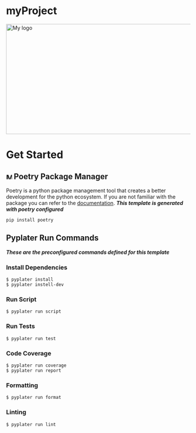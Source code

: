 # myProject

<div style="display: flex; justify-content: center; align-items: center; gap: 1rem;">
<img src="https://davidrr-f.github.io/codepen-hosted-assets/pyplater-banner.svg" alt="My logo" width="900" height="300">
</div>

# Get Started

## <img src="https://python-poetry.org/images/logo-origami.svg" alt="My logo" width="16" height="16"> Poetry Package Manager

Poetry is a python package management tool that creates a better development for the python ecosystem. If you are not familiar with the package you can refer to the [documentation](https://python-poetry.org/docs/).
**_This template is generated with poetry configured_**

```
pip install poetry
```

## Pyplater Run Commands

**_These are the preconfigured commands defined for this template_**

### Install Dependencies

```
$ pyplater install
$ pyplater instell-dev
```

### Run Script

```
$ pyplater run script
```

### Run Tests

```
$ pyplater run test
```

### Code Coverage

```
$ pyplater run coverage
$ pyplater run report
```

### Formatting

```
$ pyplater run format
```

### Linting

```
$ pyplater run lint
```
